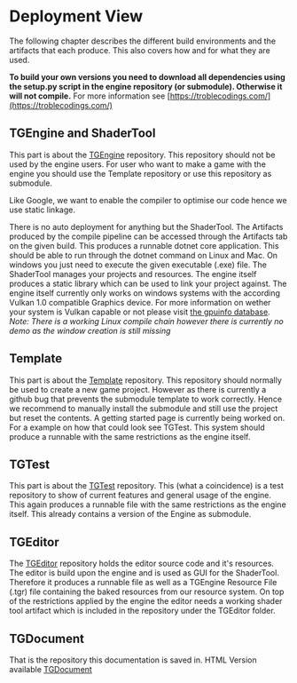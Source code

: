 # Deployment View

The following chapter describes the different build environments and the artifacts that each produce. This also covers how and for what they are used.

**To build your own versions you need to download all dependencies using the setup.py script in the engine repository (or submodule). Otherwise it will not compile.** For more information see [https://troblecodings.com/](https://troblecodings.com/)

## TGEngine and ShaderTool

This part is about the [TGEngine](https://github.com/Troblecodings/TGEngine) repository. This repository should not be used by the engine users. For user who want to make a game with the engine you should use the Template repository or use this repository as submodule.

Like Google, we want to enable the compiler to optimise our code hence we use static linkage.

There is no auto deployment for anything but the ShaderTool. The Artifacts produced by the compile pipeline can be accessed through the Artifacts tab on the given build. This produces a runnable dotnet core application. This should be able to run through the dotnet command on Linux and Mac. On windows you just need to execute the given executable (.exe) file. The ShaderTool manages your projects and resources. The engine itself produces a static library which can be used to link your project against. The engine itself currently only works on windows systems with the according Vulkan 1.0 compatible Graphics device. For more information on wether your system is Vulkan capable or not please visit [the gpuinfo database](https://vulkan.gpuinfo.org/). *Note: There is a working Linux compile chain however there is currently no demo as the window creation is still missing*

## Template

This part is about the [Template](https://github.com/Troblecodings/Template) repository. This repository should normally be used to create a new game project. However as there is currently a github bug that prevents the submodule template to work correctly. Hence we recommend to manually install the submodule and still use the project but reset the contents. A getting started page is currently being worked on. For a example on how that could look see TGTest. This system should produce a runnable with the same restrictions as the engine itself.

## TGTest

This part is about the [TGTest](https://github.com/Troblecodings/TGTest) repository. This (what a coincidence) is a test repository to show of current features and general usage of the engine. This again produces a runnable file with the same restrictions as the engine itself. This already contains a version of the Engine as submodule.

## TGEditor

The [TGEditor](https://github.com/Troblecodings/TGEditor) repository holds the editor source code and it's resources. The editor is build upon the engine and is used as GUI for the ShaderTool. Therefore it produces a runnable file as well as a TGEngine Resource File (.tgr) file containing the baked resources from our resource system. On top of the restrictions applied by the engine the editor needs a working shader tool artifact which is included in the repository under the TGEditor folder.

## TGDocument

That is the repository this documentation is saved in. HTML Version available [TGDocument](https://troblecodings.github.io/TGDocument/)